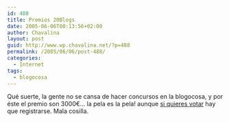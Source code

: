 ```yaml
---
id: 488
title: Premios 20Blogs
date: 2005-06-06T00:13:56+02:00
author: Chavalina
layout: post
guid: http://www.wp.chavalina.net/?p=488
permalink: /2005/06/06/post-488/
categories:
  - Internet
tags:
  - blogocosa
---
```

Qué suerte, la gente no se cansa de hacer concursos en la blogocosa, y por éste el premio son 3000€&#8230; la pela es la pela! aunque <a onclick="window.open(this.href,′premios20blogs′, ′top=10,left=10,height=370,width=510,scrollbars=yes′); return false;" href="http://www.20minutos.es/premios_20_blogs/votar/700/1/">si quieres votar</a> hay que registrarse. Mala cosilla.